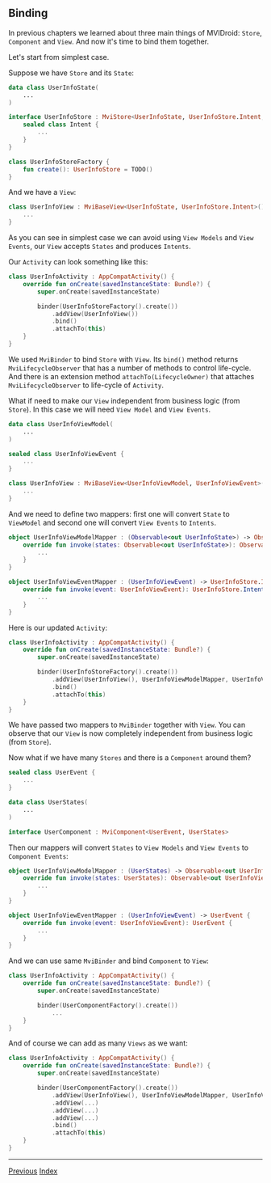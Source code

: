 ## Binding

In previous chapters we learned about three main things of MVIDroid:
`Store`, `Component` and `View`. And now it's time to bind them together.

Let's start from simplest case.

Suppose we have `Store` and its `State`:
```kotlin
data class UserInfoState(
    ...
)

interface UserInfoStore : MviStore<UserInfoState, UserInfoStore.Intent, Nothing> {
    sealed class Intent {
        ...
    }
}

class UserInfoStoreFactory {
    fun create(): UserInfoStore = TODO()
}
```

And we have a `View`:
```kotlin
class UserInfoView : MviBaseView<UserInfoState, UserInfoStore.Intent>() {
    ...
}
```

As you can see in simplest case we can avoid using `View Models` and
`View Events`, our `View` accepts `States` and produces `Intents`.

Our `Activity` can look something like this:
```kotlin
class UserInfoActivity : AppCompatActivity() {
    override fun onCreate(savedInstanceState: Bundle?) {
        super.onCreate(savedInstanceState)

        binder(UserInfoStoreFactory().create())
            .addView(UserInfoView())
            .bind()
            .attachTo(this)
    }
}
```

We used `MviBinder` to bind `Store` with `View`. Its `bind()` method
returns `MviLifecycleObserver` that has a number of methods to control
life-cycle. And there is an extension method `attachTo(LifecycleOwner)`
that attaches `MviLifecycleObserver` to life-cycle of `Activity`.

What if need to make our `View` independent from business logic
(from `Store`). In this case we will need `View Model` and `View Events`.
```kotlin
data class UserInfoViewModel(
    ...
)

sealed class UserInfoViewEvent {
    ...
}

class UserInfoView : MviBaseView<UserInfoViewModel, UserInfoViewEvent>() {
    ...
}
```

And we need to define two mappers: first one will convert
`State` to `ViewModel` and second one will convert `View Events` to `Intents`.
```kotlin
object UserInfoViewModelMapper : (Observable<out UserInfoState>) -> Observable<out UserInfoViewModel> {
    override fun invoke(states: Observable<out UserInfoState>): Observable<out UserInfoViewModel> {
        ...
    }
}

object UserInfoViewEventMapper : (UserInfoViewEvent) -> UserInfoStore.Intent {
    override fun invoke(event: UserInfoViewEvent): UserInfoStore.Intent {
        ...
    }
}
```

Here is our updated `Activity`:
```kotlin
class UserInfoActivity : AppCompatActivity() {
    override fun onCreate(savedInstanceState: Bundle?) {
        super.onCreate(savedInstanceState)

        binder(UserInfoStoreFactory().create())
            .addView(UserInfoView(), UserInfoViewModelMapper, UserInfoViewEventMapper)
            .bind()
            .attachTo(this)
    }
}
```

We have passed two mappers to `MviBinder` together with `View`. You
can observe that our `View` is now completely independent from business
logic (from `Store`).

Now what if we have many `Stores` and there is a `Component` around them?
```kotlin
sealed class UserEvent {
    ...
}

data class UserStates(
    ...
)

interface UserComponent : MviComponent<UserEvent, UserStates>

```

Then our mappers will convert `States` to `View Models` and
`View Events` to `Component Events`:
```kotlin
object UserInfoViewModelMapper : (UserStates) -> Observable<out UserInfoViewModel> {
    override fun invoke(states: UserStates): Observable<out UserInfoViewModel> {
        ...
    }
}

object UserInfoViewEventMapper : (UserInfoViewEvent) -> UserEvent {
    override fun invoke(event: UserInfoViewEvent): UserEvent {
        ...
    }
}

```

And we can use same `MviBinder` and bind `Component` to `View`:
```kotlin
class UserInfoActivity : AppCompatActivity() {
    override fun onCreate(savedInstanceState: Bundle?) {
        super.onCreate(savedInstanceState)

        binder(UserComponentFactory().create())
            ...
    }
}
```

And of course we can add as many `Views` as we want:
```kotlin
class UserInfoActivity : AppCompatActivity() {
    override fun onCreate(savedInstanceState: Bundle?) {
        super.onCreate(savedInstanceState)

        binder(UserComponentFactory().create())
            .addView(UserInfoView(), UserInfoViewModelMapper, UserInfoViewEventMapper)
            .addView(...)
            .addView(...)
            .addView(...)
            .bind()
            .attachTo(this)
    }
}
```

---
[Previous](view.md) [Index](index.md)
